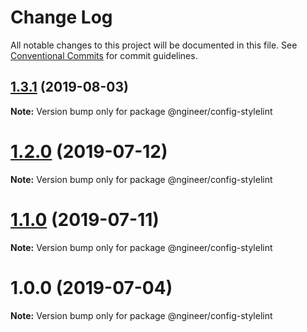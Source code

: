 # Change Log

All notable changes to this project will be documented in this file.
See [Conventional Commits](https://conventionalcommits.org) for commit guidelines.

## [1.3.1](https://github.com/pixelass/ngineer/compare/v1.3.0...v1.3.1) (2019-08-03)

**Note:** Version bump only for package @ngineer/config-stylelint





# [1.2.0](https://github.com/pixelass/ngineer/compare/v1.1.0...v1.2.0) (2019-07-12)

**Note:** Version bump only for package @ngineer/config-stylelint





# [1.1.0](https://github.com/pixelass/ngineer/compare/v1.0.0...v1.1.0) (2019-07-11)

**Note:** Version bump only for package @ngineer/config-stylelint





# 1.0.0 (2019-07-04)

**Note:** Version bump only for package @ngineer/config-stylelint
